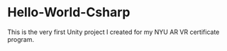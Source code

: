 # Hello-World-Csharp
This is the very first Unity project I created for my NYU AR VR certificate program.
